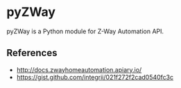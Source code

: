 # pyZWay

pyZWay is a Python module for Z-Way Automation API.

## References

- http://docs.zwayhomeautomation.apiary.io/
- https://gist.github.com/integrii/021f272f2cad0540fc3c
